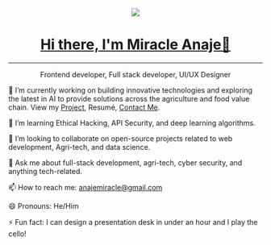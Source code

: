 <div align="center">
  <image src="https://github.com/johnmiracle/johnmiracle/assets/33139154/c5556112-0f10-4eb4-9f26-e77d356d4a39"></image>
</div>

<h1 align="center" class="heading-element" dir="auto"><a href="https://sites.google.com/view/miracleanaje/projects?authuser=0" rel="nofollow">Hi there, I'm Miracle Anaje👋</a></h1>

<hr />
<div align="center">
  <p class='font-15'>Frontend developer, Full stack  developer, UI/UX Designer</p>
</div>


🔭 I’m currently working on building innovative technologies and exploring the latest in AI to provide solutions across the agriculture and food value chain. View my <a href="https://sites.google.com/view/miracleanaje/projects?authuser=0">Project</a>, Resumé, <a href="">Contact Me</a>.

🌱 I’m learning Ethical Hacking, API Security, and deep learning algorithms.

👯 I’m looking to collaborate on open-source projects related to web development, Agri-tech, and data science.

💬 Ask me about full-stack development, agri-tech, cyber security, and anything tech-related.

📫 How to reach me: anajemiracle@gmail.com

😄 Pronouns: He/Him

⚡ Fun fact: I can design a presentation desk in under an hour and I play the cello!
